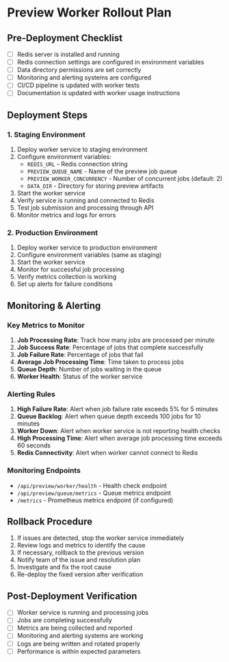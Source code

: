 # Preview Worker Rollout Plan

## Pre-Deployment Checklist
- [ ] Redis server is installed and running
- [ ] Redis connection settings are configured in environment variables
- [ ] Data directory permissions are set correctly
- [ ] Monitoring and alerting systems are configured
- [ ] CI/CD pipeline is updated with worker tests
- [ ] Documentation is updated with worker usage instructions

## Deployment Steps

### 1. Staging Environment
1. Deploy worker service to staging environment
2. Configure environment variables:
   - `REDIS_URL` - Redis connection string
   - `PREVIEW_QUEUE_NAME` - Name of the preview job queue
   - `PREVIEW_WORKER_CONCURRENCY` - Number of concurrent jobs (default: 2)
   - `DATA_DIR` - Directory for storing preview artifacts
3. Start the worker service
4. Verify service is running and connected to Redis
5. Test job submission and processing through API
6. Monitor metrics and logs for errors

### 2. Production Environment
1. Deploy worker service to production environment
2. Configure environment variables (same as staging)
3. Start the worker service
4. Monitor for successful job processing
5. Verify metrics collection is working
6. Set up alerts for failure conditions

## Monitoring & Alerting

### Key Metrics to Monitor
1. **Job Processing Rate**: Track how many jobs are processed per minute
2. **Job Success Rate**: Percentage of jobs that complete successfully
3. **Job Failure Rate**: Percentage of jobs that fail
4. **Average Job Processing Time**: Time taken to process jobs
5. **Queue Depth**: Number of jobs waiting in the queue
6. **Worker Health**: Status of the worker service

### Alerting Rules
1. **High Failure Rate**: Alert when job failure rate exceeds 5% for 5 minutes
2. **Queue Backlog**: Alert when queue depth exceeds 100 jobs for 10 minutes
3. **Worker Down**: Alert when worker service is not reporting health checks
4. **High Processing Time**: Alert when average job processing time exceeds 60 seconds
5. **Redis Connectivity**: Alert when worker cannot connect to Redis

### Monitoring Endpoints
- `/api/preview/worker/health` - Health check endpoint
- `/api/preview/queue/metrics` - Queue metrics endpoint
- `/metrics` - Prometheus metrics endpoint (if configured)

## Rollback Procedure
1. If issues are detected, stop the worker service immediately
2. Review logs and metrics to identify the cause
3. If necessary, rollback to the previous version
4. Notify team of the issue and resolution plan
5. Investigate and fix the root cause
6. Re-deploy the fixed version after verification

## Post-Deployment Verification
- [ ] Worker service is running and processing jobs
- [ ] Jobs are completing successfully
- [ ] Metrics are being collected and reported
- [ ] Monitoring and alerting systems are working
- [ ] Logs are being written and rotated properly
- [ ] Performance is within expected parameters